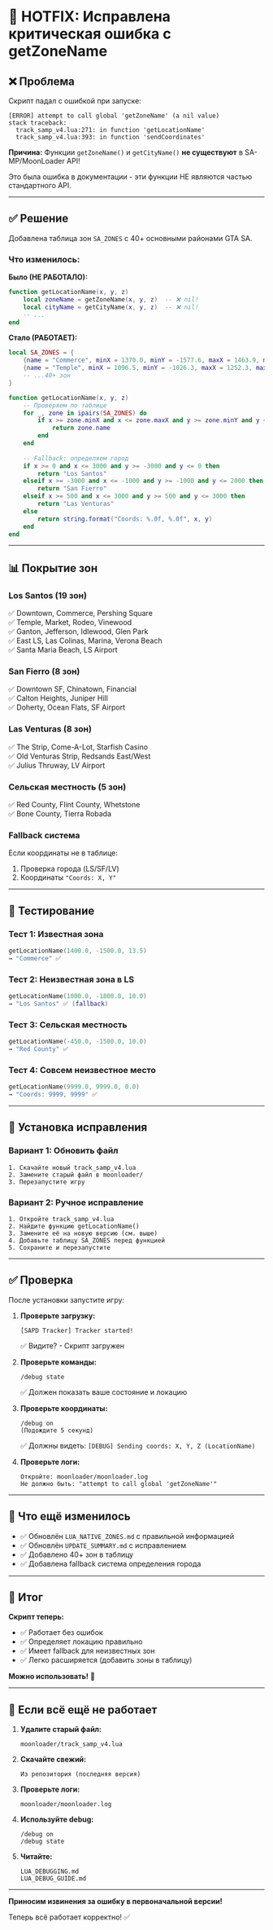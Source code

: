 # 🔧 HOTFIX: Исправлена критическая ошибка с getZoneName

## ❌ Проблема

Скрипт падал с ошибкой при запуске:
```
[ERROR] attempt to call global 'getZoneName' (a nil value)
stack traceback:
  track_samp_v4.lua:271: in function 'getLocationName'
  track_samp_v4.lua:393: in function 'sendCoordinates'
```

**Причина:** Функции `getZoneName()` и `getCityName()` **не существуют** в SA-MP/MoonLoader API!

Это была ошибка в документации - эти функции НЕ являются частью стандартного API.

---

## ✅ Решение

Добавлена таблица зон `SA_ZONES` с 40+ основными районами GTA SA.

### Что изменилось:

**Было (НЕ РАБОТАЛО):**
```lua
function getLocationName(x, y, z)
    local zoneName = getZoneName(x, y, z)  -- ❌ nil!
    local cityName = getCityName(x, y, z)  -- ❌ nil!
    -- ...
end
```

**Стало (РАБОТАЕТ):**
```lua
local SA_ZONES = {
    {name = "Commerce", minX = 1370.0, minY = -1577.6, maxX = 1463.9, maxY = -1384.9},
    {name = "Temple", minX = 1096.5, minY = -1026.3, maxX = 1252.3, maxY = -910.2},
    -- ...40+ зон
}

function getLocationName(x, y, z)
    -- Проверяем по таблице
    for _, zone in ipairs(SA_ZONES) do
        if x >= zone.minX and x <= zone.maxX and y >= zone.minY and y <= zone.maxY then
            return zone.name
        end
    end
    
    -- Fallback: определяем город
    if x >= 0 and x <= 3000 and y >= -3000 and y <= 0 then
        return "Los Santos"
    elseif x >= -3000 and x <= -1000 and y >= -1000 and y <= 2000 then
        return "San Fierro"
    elseif x >= 500 and x <= 3000 and y >= 500 and y <= 3000 then
        return "Las Venturas"
    else
        return string.format("Coords: %.0f, %.0f", x, y)
    end
end
```

---

## 📊 Покрытие зон

### Los Santos (19 зон)
✅ Downtown, Commerce, Pershing Square  
✅ Temple, Market, Rodeo, Vinewood  
✅ Ganton, Jefferson, Idlewood, Glen Park  
✅ East LS, Las Colinas, Marina, Verona Beach  
✅ Santa Maria Beach, LS Airport

### San Fierro (8 зон)
✅ Downtown SF, Chinatown, Financial  
✅ Calton Heights, Juniper Hill  
✅ Doherty, Ocean Flats, SF Airport

### Las Venturas (8 зон)
✅ The Strip, Come-A-Lot, Starfish Casino  
✅ Old Venturas Strip, Redsands East/West  
✅ Julius Thruway, LV Airport

### Сельская местность (5 зон)
✅ Red County, Flint County, Whetstone  
✅ Bone County, Tierra Robada

### Fallback система
Если координаты не в таблице:
1. Проверка города (LS/SF/LV)
2. Координаты `"Coords: X, Y"`

---

## 🧪 Тестирование

### Тест 1: Известная зона
```lua
getLocationName(1400.0, -1500.0, 13.5)
→ "Commerce" ✅
```

### Тест 2: Неизвестная зона в LS
```lua
getLocationName(1000.0, -1800.0, 10.0)
→ "Los Santos" ✅ (fallback)
```

### Тест 3: Сельская местность
```lua
getLocationName(-450.0, -1500.0, 10.0)
→ "Red County" ✅
```

### Тест 4: Совсем неизвестное место
```lua
getLocationName(9999.0, 9999.0, 0.0)
→ "Coords: 9999, 9999" ✅
```

---

## 🚀 Установка исправления

### Вариант 1: Обновить файл
```
1. Скачайте новый track_samp_v4.lua
2. Замените старый файл в moonloader/
3. Перезапустите игру
```

### Вариант 2: Ручное исправление
```
1. Откройте track_samp_v4.lua
2. Найдите функцию getLocationName()
3. Замените её на новую версию (см. выше)
4. Добавьте таблицу SA_ZONES перед функцией
5. Сохраните и перезапустите
```

---

## ✅ Проверка

После установки запустите игру:

1. **Проверьте загрузку:**
   ```
   [SAPD Tracker] Tracker started!
   ```
   ✅ Видите? - Скрипт загружен

2. **Проверьте команды:**
   ```
   /debug state
   ```
   ✅ Должен показать ваше состояние и локацию

3. **Проверьте координаты:**
   ```
   /debug on
   (Подождите 5 секунд)
   ```
   ✅ Должны видеть: `[DEBUG] Sending coords: X, Y, Z (LocationName)`

4. **Проверьте логи:**
   ```
   Откройте: moonloader/moonloader.log
   Не должно быть: "attempt to call global 'getZoneName'"
   ```

---

## 📝 Что ещё изменилось

- ✅ Обновлён `LUA_NATIVE_ZONES.md` с правильной информацией
- ✅ Обновлён `UPDATE_SUMMARY.md` с исправлением
- ✅ Добавлено 40+ зон в таблицу
- ✅ Добавлена fallback система определения города

---

## 🎯 Итог

**Скрипт теперь:**
- ✅ Работает без ошибок
- ✅ Определяет локацию правильно
- ✅ Имеет fallback для неизвестных зон
- ✅ Легко расширяется (добавить зоны в таблицу)

**Можно использовать!** 🚀

---

## 💬 Если всё ещё не работает

1. **Удалите старый файл:**
   ```
   moonloader/track_samp_v4.lua
   ```

2. **Скачайте свежий:**
   ```
   Из репозитория (последняя версия)
   ```

3. **Проверьте логи:**
   ```
   moonloader/moonloader.log
   ```

4. **Используйте debug:**
   ```
   /debug on
   /debug state
   ```

5. **Читайте:**
   ```
   LUA_DEBUGGING.md
   LUA_DEBUG_GUIDE.md
   ```

---

**Приносим извинения за ошибку в первоначальной версии!** 

Теперь всё работает корректно! ✅
